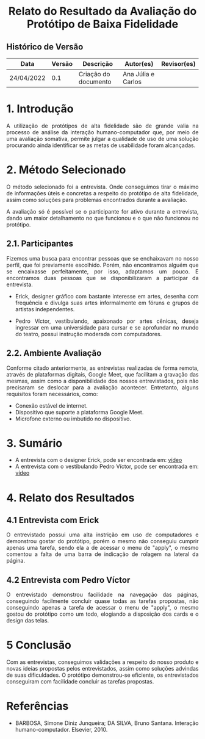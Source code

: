 # <center> Relato do Resultado da Avaliação do Protótipo de Baixa Fidelidade

## Histórico de Versão

| Data       | Versão | Descrição            | Autor(es)             | Revisor(es) |
| ---------- | ------ | -------------------- | --------------------- | ----------- |
| 24/04/2022 | 0.1    | Criação do documento | Ana Júlia e Carlos    |      |

<div align="justify">

# 1. Introdução

A utilização de protótipos de alta fidelidade são de grande valia na processo de análise da interação humano-computador que, por meio de uma avaliação somativa, permite julgar a qualidade de uso de uma solução procurando ainda identificar se as metas de usabilidade foram alcançadas.

# 2. Método Selecionado

O método selecionado foi a entrevista. Onde conseguimos tirar o máximo de informações úteis e concretas a respeito do protótipo de alta fidelidade, assim como soluções para problemas encontrados durante a avaliação. 

A avaliação só é possível se o participante for ativo durante a entrevista, dando um maior detalhamento no que funcionou e o que não funcionou no protótipo. 


## 2.1. Participantes

Fizemos uma busca para encontrar pessoas que se enchaixavam no nosso perfil, que foi previamente escolhido. Porém, não encontramos alguém que se encaixasse perfeitamente, por isso, adaptamos um pouco. E encontramos duas pessoas que se disponibilizaram a participar da entrevista.

- Erick, designer gráfico com bastante interesse em artes, desenha com frequência e divulga suas artes informalmente em fóruns e grupos de artistas independentes.

- Pedro Víctor, vestibulando, apaixonado por artes cênicas, deseja ingressar em uma universidade para cursar e se aprofundar no mundo do teatro, possui instrução moderada com computadores.


## 2.2. Ambiente Avaliação

Conforme citado anteriormente, as entrevistas realizadas de forma remota, através de plataformas digitais, Google Meet, que facilitam a gravação das mesmas, assim como a disponibilidade dos nossos entrevistados, pois não precisaram se deslocar para a avaliação acontecer. Entretanto, alguns requisitos foram necessários, como:

- Conexão estável de internet.
- Dispositivo que suporte a plataforma Google Meet.
- Microfone externo ou imbutido no dispositivo.

# 3. Sumário

- A entrevista com o designer Erick, pode ser encontrada em: <a href="https://youtu.be/q4UvdjDSyPA">vídeo</a>
- A entrevista com o vestibulando Pedro Víctor, pode ser encontrada em: <a href="https://youtu.be/0FGjU5cIe5s">vídeo</a>

# 4. Relato dos Resultados

## 4.1 Entrevista com Erick
O entrevistado possui uma alta instrição em uso de computadores e demonstrou gostar do protótipo, porém o mesmo não conseguiu cumprir apenas uma tarefa, sendo ela a de acessar o menu de "apply", o mesmo comentou a falta de uma barra de indicação de rolagem na lateral da página.


## 4.2 Entrevista com Pedro Víctor
O entrevistado demonstrou facilidade na navegação das páginas, conseguindo facilmente concluir quase todas as tarefas propostas, não conseguindo apenas a tarefa de acessar o menu de "apply", o mesmo gostou do protótipo como um todo, elogiando a disposição dos cards e o design das telas.

# 5 Conclusão

Com as entrevistas, conseguimos validações a respeito do nosso produto e novas ideias propostas pelos entrevistados, assim como soluções advindas de suas dificuldades.
O protótipo demonstrou-se eficiente, os entrevistados conseguiram com facilidade concluir as tarefas propostas.


# Referências

- BARBOSA, Simone Diniz Junqueira; DA SILVA, Bruno Santana. Interação humano-computador. Elsevier, 2010.